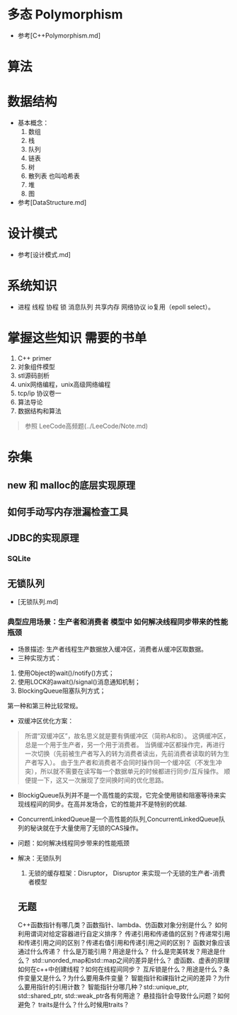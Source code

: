 # 多态 Polymorphism
- 参考[C++Polymorphism.md]

# 算法

# 数据结构
- 基本概念：
    1. 数组 
    2. 栈
    3. 队列
    4. 链表
    5. 树
    6. 散列表 也叫哈希表
    7. 堆
    8. 图
- 参考[DataStructure.md]

# 设计模式
- 参考[设计模式.md]

# 系统知识
- 进程 线程 协程 锁 消息队列 共享内存 网络协议 io复用（epoll select）。

# 掌握这些知识 需要的书单
1. C++ primer
2. 对象组件模型
3. stl源码剖析
4. unix网络编程，unix高级网络编程
5. tcp/ip 协议卷一
6. 算法导论
7. 数据结构和算法
> 参照 LeeCode高频题(../LeeCode/Note.md)
# 杂集
## new 和 malloc的底层实现原理

## 如何手动写内存泄漏检查工具

## JDBC的实现原理
### SQLite

## 无锁队列
- [无锁队列.md]
### 典型应用场景：生产者和消费者 模型中 如何解决线程同步带来的性能瓶颈
- 场景描述:
  生产者线程生产数据放入缓冲区，消费者从缓冲区取数据。  
- 三种实现方式：
1. 使用Object的wait()/notify()方式；
2. 使用LOCK的await()/signal()消息通知机制；
3. BlockingQueue阻塞队列方式；

第一种和第三种比较常规。

- 双缓冲区优化方案：
> 所谓“双缓冲区”，故名思义就是要有俩缓冲区（简称A和B）。
> 这俩缓冲区，总是一个用于生产者，另一个用于消费者。
> 当俩缓冲区都操作完，再进行一次切换（先前被生产者写入的转为消费者读出，先前消费者读取的转为生产者写入）。
> 由于生产者和消费者不会同时操作同一个缓冲区（不发生冲突），所以就不需要在读写每一个数据单元的时候都进行同步/互斥操作。
> 顺便提一下，这又一次展现了空间换时间的优化思路。

- BlockigQueue队列并不是一个高性能的实现，它完全使用锁和阻塞等待来实现线程间的同步。在高并发场合，它的性能并不是特别的优越.
- ConcurrentLinkedQueue是一个高性能的队列,ConcurrentLinkedQueue队列的秘诀就在于大量使用了无锁的CAS操作。

- 问题：如何解决线程同步带来的性能瓶颈
- 解决：无锁队列
  1. 无锁的缓存框架：Disruptor， Disruptor 来实现一个无锁的生产者-消费者模型

  ## 无题
  C++函数指针有哪几类？函数指针、lambda、仿函数对象分别是什么？
如何利用谓词对给定容器进行自定义排序？
传递引用和传递值的区别？传递常引用和传递引用之间的区别？传递右值引用和传递引用之间的区别？
函数对象应该通过什么传递？
什么是万能引用？用途是什么？
什么是完美转发？用途是什么？
std::unorded_map和std::map之间的差异是什么？
虚函数、虚表的原理
如何在c++中创建线程？如何在线程间同步？
互斥锁是什么？用途是什么？条件变量又是什么？为什么要用条件变量？
智能指针和祼指针之间的差异？为什么要用指针的引用计数？
智能指针分哪几种？std::unique_ptr, std::shared_ptr, std::weak_ptr各有何用途？
悬挂指针会导致什么问题？如何避免？
traits是什么？什么时候用traits？